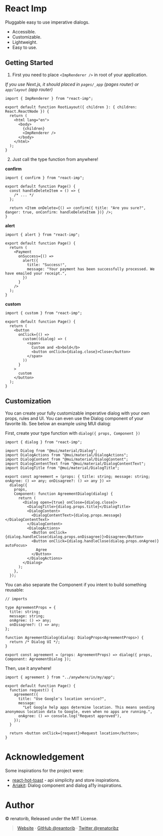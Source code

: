# React Imp

Pluggable easy to use imperative dialogs.

- Accessible.
- Customizable.
- Lightweight.
- Easy to use.

## Getting Started

1. First you need to place `<ImpRenderer />` in root of your application.

_If you use Next.js, it should placed in `pages/_app` (pages router) or `app/layout` (app router)_

```tsx
import { ImpRenderer } from "react-imp";

export default function RootLayout({ children }: { children: React.ReactNode }) {
  return (
    <html lang="en">
      <body>
        {children}
        <ImpRenderer />
      </body>
    </html>
  );
}
```

2. Just call the type function from anywhere!

**confirm**

```tsx
import { confirm } from "react-imp";

export default function Page() {
  const handleDeleteItem = () => {
    /* ... */
  };

  return <Item onDelete={() => confirm({ title: "Are you sure?", danger: true, onConfirm: handleDeleteItem })} />;
}
```

**alert**

```tsx
import { alert } from "react-imp";

export default function Page() {
  return (
    <Payment
      onSuccess={() =>
        alert({
          title: "Success!",
          message: "Your payment has been successfully processed. We have emailed your receipt.",
        })
      }
    />
  );
}
```

**custom**

```tsx
import { custom } from "react-imp";

export default function Page() {
  return (
    <button
      onClick={() =>
        custom((dialog) => (
          <span>
            Custom and <b>bold</b>
            <button onClick={dialog.close}>Close</button>
          </span>
        ))
      }
    >
      custom
    </button>
  );
}
```

## Customization

You can create your fully customizable imperative dialog with your own props, rules and UI. You can even use the Dialog component of your favorite lib.
See below an example using MUI dialog:

First, create your type function with `dialog({ props, Component })`

```tsx
import { dialog } from "react-imp";

import Dialog from "@mui/material/Dialog";
import DialogActions from "@mui/material/DialogActions";
import DialogContent from "@mui/material/DialogContent";
import DialogContentText from "@mui/material/DialogContentText";
import DialogTitle from "@mui/material/DialogTitle";

export const agreement = (props: { title: string; message: string; onAgree: () => any; onDisagree?: () => any }) =>
  dialog({
    props,
    Component: function AgreementDialog(dialog) {
      return (
        <Dialog open={true} onClose={dialog.close}>
          <DialogTitle>{dialog.props.title}</DialogTitle>
          <DialogContent>
            <DialogContentText>{dialog.props.message}</DialogContentText>
          </DialogContent>
          <DialogActions>
            <Button onClick={dialog.handleClose(dialog.props.onDisagree)}>Disagree</Button>
            <Button onClick={dialog.handleClose(dialog.props.onAgree)} autoFocus>
              Agree
            </Button>
          </DialogActions>
        </Dialog>
      );
    },
  });
```

You can also separate the Component if you intent to build something reusable:

```tsx
// imports

type AgreementProps = {
  title: string;
  message: string;
  onAgree: () => any;
  onDisagree?: () => any;
};

function AgreementDialog(dialog: DialogProps<AgreementProps>) {
  return /* Dialog UI */;
}

export const agreement = (props: AgreementProps) => dialog({ props, Component: AgreementDialog });
```

Then, use it anywhere!

```tsx
import { agreement } from "../anywhere/in/my/app";

export default function Page() {
  function request() {
    agreement({
      title: "Use Google's location service?",
      message:
        "Let Google help apps determine location. This means sending anonymous location data to Google, even when no apps are running.",
      onAgree: () => console.log("Request approved"),
    });
  }

  return <button onClick={request}>Request location</button>;
}
```

# Acknowledgement

Some inspirations for the project were:

- [react-hot-toast](https://react-hot-toast.com/) - api simplicity and store inspirations.
- [Ariakit](https://ariakit.org/): Dialog component and dialog a11y inspirations.

# Author

© renatorib, Released under the MIT License.

> [Website](https://rena.to) · [GitHub @reantorib](https://github.com/renatorib) · [Twitter @renatoribz](https://twitter.com/renatoribz)
